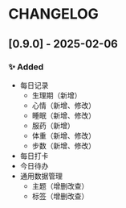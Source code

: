 # CHANGELOG

## [0.9.0] - 2025-02-06
### ✨ Added

- 每日记录
    - 生理期（新增）
    - 心情（新增、修改）
    - 睡眠（新增、修改）
    - 服药（新增）
    - 体重（新增、修改）
    - 步数（新增、修改）
- 每日打卡
- 今日待办
- 通用数据管理
    - 主题（增删改查）
    - 标签（增删改查）